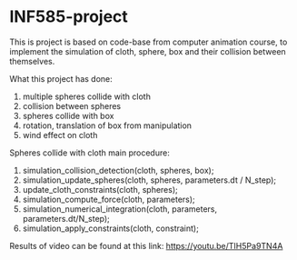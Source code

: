 # INF585-project
This is project is based on code-base from computer animation course, to implement the simulation of cloth, sphere, box and their collision between themselves.

What this project has done:
1. multiple spheres collide with cloth
2. collision between spheres
3. spheres collide with box
4. rotation, translation of box from manipulation
5. wind effect on cloth



Spheres collide with cloth main procedure:

1. simulation_collision_detection(cloth, spheres, box);
2. simulation_update_spheres(cloth, spheres, parameters.dt / N_step);
3. update_cloth_constraints(cloth, spheres);
4. simulation_compute_force(cloth, parameters);
5. simulation_numerical_integration(cloth, parameters, parameters.dt/N_step);
6. simulation_apply_constraints(cloth, constraint);


Results of video can be found at this link: https://youtu.be/TIH5Pa9TN4A

